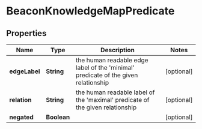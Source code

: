 
# BeaconKnowledgeMapPredicate

## Properties
Name | Type | Description | Notes
------------ | ------------- | ------------- | -------------
**edgeLabel** | **String** | the human readable edge label of the &#39;minimal&#39;  predicate of the given relationship |  [optional]
**relation** | **String** | the human readable label of the &#39;maximal&#39;  predicate of the given relationship |  [optional]
**negated** | **Boolean** |  |  [optional]



